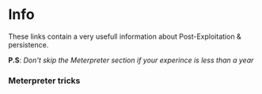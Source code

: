 # Info

These links contain a very usefull information about Post-Exploitation & persistence.

**P.S**: *Don't skip the Meterpreter section if your experince is less than a year*

### Meterpreter tricks
